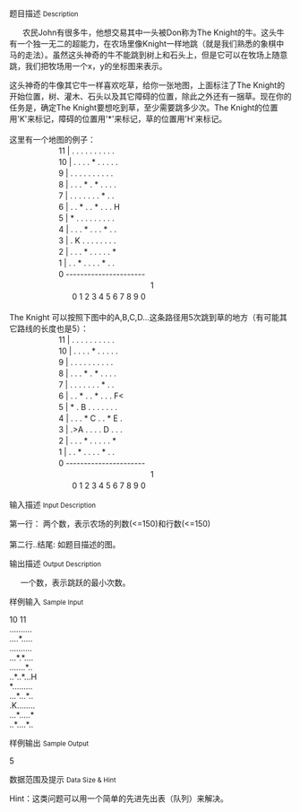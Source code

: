 <div class="panel panel-default">
<div class="area-title">
<span>
题目描述
<small>Description</small>
</span></div>
<div class="panel-body">

<p>      农民John有很多牛，他想交易其中一头被Don称为The Knight的牛。这头牛有一个独一无二的超能力，在农场里像Knight一样地跳（就是我们熟悉的象棋中马的走法）。虽然这头神奇的牛不能跳到树上和石头上，但是它可以在牧场上随意跳，我们把牧场用一个x，y的坐标图来表示。</p>
<p>这头神奇的牛像其它牛一样喜欢吃草，给你一张地图，上面标注了The Knight的开始位置，树、灌木、石头以及其它障碍的位置，除此之外还有一捆草。现在你的任务是，确定The Knight要想吃到草，至少需要跳多少次。The Knight的位置用'K'来标记，障碍的位置用'*'来标记，草的位置用'H'来标记。<br><br> 这里有一个地图的例子：<br> 　　　　　　 11 | . . . . . . . . . .<br> 　　　　　　 10 | . . . . * . . . . . <br> 　　　　　　 9 | . . . . . . . . . . <br> 　　　　　　 8 | . . . * . * . . . . <br> 　　　　　　 7 | . . . . . . . * . . <br> 　　　　　　 6 | . . * . . * . . . H <br> 　　　　　　 5 | * . . . . . . . . . <br> 　　　　　　 4 | . . . * . . . * . . <br> 　　　　　　 3 | . K . . . . . . . . <br> 　　　　　　 2 | . . . * . . . . . * <br> 　　　　　　 1 | . . * . . . . * . . <br> 　　　　　　 0 ----------------------<br> 　　　　　　　　　　　　　　　　　　1 <br> 　　　　　　　　0 1 2 3 4 5 6 7 8 9 0 <br><br> The Knight 可以按照下图中的A,B,C,D...这条路径用5次跳到草的地方（有可能其它路线的长度也是5）：<br> 　　　　　　 11 | . . . . . . . . . .<br> 　　　　　　 10 | . . . . * . . . . .<br> 　　　　　　 9 | . . . . . . . . . .<br> 　　　　　　 8 | . . . * . * . . . .<br> 　　　　　　 7 | . . . . . . . * . .<br> 　　　　　　 6 | . . * . . * . . . F&lt;<br> 　　　　　　 5 | * . B . . . . . . .<br> 　　　　　　 4 | . . . * C . . * E .<br> 　　　　　　 3 | .&gt;A . . . . D . . .<br> 　　　　　　 2 | . . . * . . . . . *<br> 　　　　　　 1 | . . * . . . . * . .<br> 　　　　　　 0 ----------------------<br> 　　　　　　　　　　　　　　　　　　1<br> 　　　　　　　　0 1 2 3 4 5 6 7 8 9 0 </p>

</div>
</div>

<div class="panel panel-default">
<div class="area-title">
<span>
输入描述
<small>Input Description</small>
</span></div>
<div class="panel-body">
<p>第一行： 两个数，表示农场的列数(&lt;=150)和行数(&lt;=150)<br><br> 第二行..结尾: 如题目描述的图。</p>

</div>
</div>
<div  class="panel panel-default">
<div class="area-title">
<span>
输出描述
<small>Output Description</small>
</span></div>
<div class="panel-body">

<p>&nbsp; &nbsp; &nbsp;一个数，表示跳跃的最小次数。</p>

</div>
</div>


<div class="panel panel-default">
<div class="area-title">
<span>
样例输入
<small>Sample Input</small>
</span></div>
<div class="panel-body">
<p>10 11<br>..........<br>....*.....<br>..........<br>...*.*....<br>.......*..<br>..*..*...H<br>*.........<br>...*...*..<br>.K........<br>...*.....*<br>..*....*..</p>

</div>
</div>

<div class="panel panel-default">
<div class="area-title">
<span>
样例输出
<small>Sample Output</small>
</span></div>
<div class="panel-body">
<p>5</p>

</div>
</div>

<div class="panel panel-default">
<div class="area-title">
<span>
数据范围及提示
<small>Data Size & Hint</small>
</span></div>
<div class="panel-body">
<p>Hint：这类问题可以用一个简单的先进先出表（队列）来解决。</p>
</div>
</div>